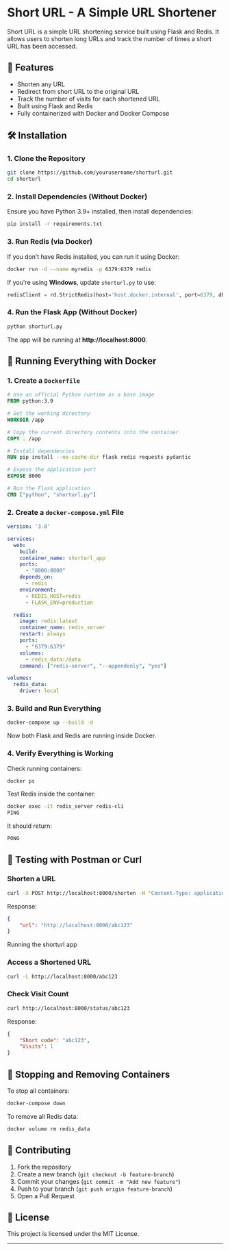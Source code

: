 # Short URL - A Simple URL Shortener

Short URL is a simple URL shortening service built using Flask and Redis. It allows users to shorten long URLs and track the number of times a short URL has been accessed.

## 🚀 Features
- Shorten any URL
- Redirect from short URL to the original URL
- Track the number of visits for each shortened URL
- Built using Flask and Redis
- Fully containerized with Docker and Docker Compose

## 🛠 Installation
### **1. Clone the Repository**
```sh
git clone https://github.com/yourusername/shorturl.git
cd shorturl
```

### **2. Install Dependencies (Without Docker)**
Ensure you have Python 3.9+ installed, then install dependencies:
```sh
pip install -r requirements.txt
```

### **3. Run Redis (via Docker)**
If you don’t have Redis installed, you can run it using Docker:
```sh
docker run -d --name myredis -p 6379:6379 redis
```
If you're using **Windows**, update `shorturl.py` to use:
```python
redisClient = rd.StrictRedis(host='host.docker.internal', port=6379, db=0, decode_responses=True)
```

### **4. Run the Flask App (Without Docker)**
```sh
python shorturl.py
```
The app will be running at **http://localhost:8000**.

## 🐳 Running Everything with Docker
### **1. Create a `Dockerfile`**
```dockerfile
# Use an official Python runtime as a base image
FROM python:3.9

# Set the working directory
WORKDIR /app

# Copy the current directory contents into the container
COPY . /app

# Install dependencies
RUN pip install --no-cache-dir flask redis requests pydantic

# Expose the application port
EXPOSE 8000

# Run the Flask application
CMD ["python", "shorturl.py"]
```

### **2. Create a `docker-compose.yml` File**
```yaml
version: '3.8'

services:
  web:
    build: .
    container_name: shorturl_app
    ports:
      - "8000:8000"
    depends_on:
      - redis
    environment:
      - REDIS_HOST=redis
      - FLASK_ENV=production

  redis:
    image: redis:latest
    container_name: redis_server
    restart: always
    ports:
      - "6379:6379"
    volumes:
      - redis_data:/data
    command: ["redis-server", "--appendonly", "yes"]

volumes:
  redis_data:
    driver: local
```

### **3. Build and Run Everything**
```sh
docker-compose up --build -d
```
Now both Flask and Redis are running inside Docker.

### **4. Verify Everything is Working**
Check running containers:
```sh
docker ps
```
Test Redis inside the container:
```sh
docker exec -it redis_server redis-cli
PING
```
It should return:
```
PONG
```

## 🧪 Testing with Postman or Curl
### **Shorten a URL**
```sh
curl -X POST http://localhost:8000/shorten -H "Content-Type: application/json" -d '{"url": "https://example.com"}'
```
Response:
```json
{
    "url": "http://localhost:8000/abc123"
}
```
Running the shorturl app


### **Access a Shortened URL**
```sh
curl -L http://localhost:8000/abc123
```

### **Check Visit Count**
```sh
curl http://localhost:8000/status/abc123
```
Response:
```json
{
    "Short code": "abc123",
    "Visits": 1
}
```

## 🛑 Stopping and Removing Containers
To stop all containers:
```sh
docker-compose down
```
To remove all Redis data:
```sh
docker volume rm redis_data
```

## 🤝 Contributing
1. Fork the repository
2. Create a new branch (`git checkout -b feature-branch`)
3. Commit your changes (`git commit -m "Add new feature"`)
4. Push to your branch (`git push origin feature-branch`)
5. Open a Pull Request

## 📜 License
This project is licensed under the MIT License.

---


